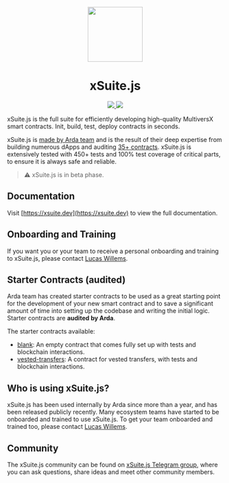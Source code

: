 <p align="center">
  <img src="https://raw.githubusercontent.com/arda-org/xSuite.js/main/Logo.png" height="128">
  <h1 align="center">xSuite.js</h1>
</p>

<p align="center">
  <a href="https://arda.run">
    <img src="https://img.shields.io/badge/MADE%20BY%20ARDA-000000.svg?style=for-the-badge">
  </a>
  <a href="https://t.me/xSuite_js">
    <img src="https://img.shields.io/badge/Join%20on%20telegram-blue.svg?style=for-the-badge&logo=Telegram&logoColor=ffffff">
  </a>
</p>

xSuite.js is the full suite for efficiently developing high-quality MultiversX smart contracts. Init, build, test, deploy contracts in seconds.

xSuite.js is [made by Arda team](https://arda.run) and is the result of their deep expertise from building numerous dApps and auditing [35+ contracts](https://arda.run/audits). xSuite.js is extensively tested with 450+ tests and 100% test coverage of critical parts, to ensure it is always safe and reliable.

> :warning: xSuite.js is in beta phase.

## Documentation

Visit [https://xsuite.dev](https://xsuite.dev) to view the full documentation.

## Onboarding and Training

If you want you or your team to receive a personal onboarding and training to xSuite.js, please contact [Lucas Willems](https://t.me/LucasWillems).

## Starter Contracts (audited)

Arda team has created starter contracts to be used as a great starting point for the development of your new smart contract and to save a significant amount of time into setting up the codebase and writing the initial logic. Starter contracts are **audited by Arda**.

The starter contracts available:

- [blank](https://github.com/arda-org/xSuite.js/tree/main/contracts/blank): An empty contract that comes fully set up with tests and blockchain interactions.
- [vested-transfers](https://github.com/arda-org/xSuite.js/tree/main/contracts/vested-transfers): A contract for vested transfers, with tests and blockchain interactions.

## Who is using xSuite.js?

xSuite.js has been used internally by Arda since more than a year, and has been released publicly recently. Many ecosystem teams have started to be onboarded and trained to use xSuite.js. To get your team onboarded and trained too, please contact [Lucas Willems](https://t.me/LucasWillems).

## Community

The xSuite.js community can be found on [xSuite.js Telegram group](https://t.me/xSuite_js), where you can ask questions, share ideas and meet other community members.
